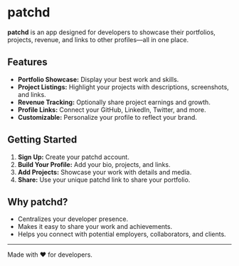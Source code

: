 # patchd

**patchd** is an app designed for developers to showcase their portfolios, projects, revenue, and links to other profiles—all in one place.

## Features

- **Portfolio Showcase:** Display your best work and skills.
- **Project Listings:** Highlight your projects with descriptions, screenshots, and links.
- **Revenue Tracking:** Optionally share project earnings and growth.
- **Profile Links:** Connect your GitHub, LinkedIn, Twitter, and more.
- **Customizable:** Personalize your profile to reflect your brand.

## Getting Started

1. **Sign Up:** Create your patchd account.
2. **Build Your Profile:** Add your bio, projects, and links.
3. **Add Projects:** Showcase your work with details and media.
4. **Share:** Use your unique patchd link to share your portfolio.

## Why patchd?

- Centralizes your developer presence.
- Makes it easy to share your work and achievements.
- Helps you connect with potential employers, collaborators, and clients.

---

Made with ❤️ for developers.